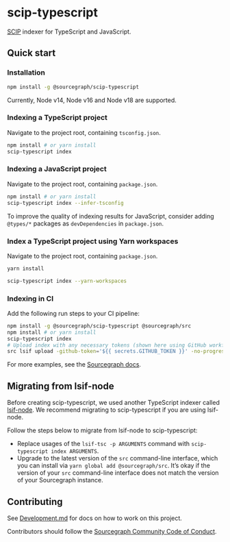 # scip-typescript

[SCIP](https://github.com/sourcegraph/scip) indexer for TypeScript and JavaScript.

## Quick start

### Installation

```sh
npm install -g @sourcegraph/scip-typescript
```

Currently, Node v14, Node v16 and Node v18 are supported. <!-- Source of truth: .github/workflows/ci.yml -->

### Indexing a TypeScript project

Navigate to the project root, containing `tsconfig.json`.

```sh
npm install # or yarn install
scip-typescript index
```

### Indexing a JavaScript project

Navigate to the project root, containing `package.json`.

```sh
npm install # or yarn install
scip-typescript index --infer-tsconfig
```

To improve the quality of indexing results for JavaScript,
consider adding `@types/*` packages as `devDependencies` in `package.json`.

### Index a TypeScript project using Yarn workspaces

Navigate to the project root, containing `package.json`.

```sh
yarn install

scip-typescript index --yarn-workspaces
```

### Indexing in CI

Add the following run steps to your CI pipeline:

```sh
npm install -g @sourcegraph/scip-typescript @sourcegraph/src
npm install # or yarn install
scip-typescript index
# Upload index with any necessary tokens (shown here using GitHub workflow syntax)
src lsif upload -github-token='${{ secrets.GITHUB_TOKEN }}' -no-progress
```

For more examples, see the
[Sourcegraph docs](https://docs.sourcegraph.com/code_intelligence/how-to/index_a_typescript_and_javascript_repository).

## Migrating from lsif-node

Before creating scip-typescript, we used another TypeScript indexer called
[lsif-node](https://github.com/sourcegraph/lsif-node). We recommend migrating
to scip-typescript if you are using lsif-node.

Follow the steps below to migrate from lsif-node to scip-typescript:

- Replace usages of the `lsif-tsc -p ARGUMENTS` command with `scip-typescript index ARGUMENTS`.
- Upgrade to the latest version of the `src` command-line interface, which you
  can install via `yarn global add @sourcegraph/src`. It’s okay if the version
  of your `src` command-line interface does not match the version of your
  Sourcegraph instance.

## Contributing

See [Development.md](./Development.md) for docs on how to work on this project.

Contributors should follow the [Sourcegraph Community Code of Conduct](https://handbook.sourcegraph.com/company-info-and-process/community/code_of_conduct/).
